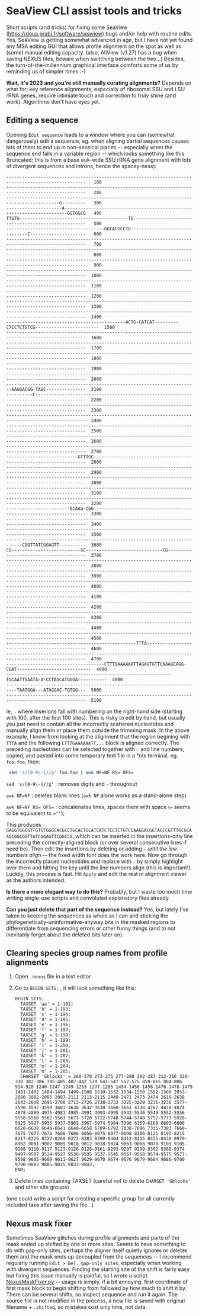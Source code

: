 # SeaView CLI assist tools and tricks

Short scripts (and tricks) for fixing some SeaView (https://doua.prabi.fr/software/seaview) bugs and/or help with routine edits. Yes, SeaView is getting somewhat advanced in age, but I have not yet found any MSA editing GUI that allows profile alignment on the spot as well as (some) manual editing capacity. (also, AliView (v1.27) has a bug when saving NEXUS files, beware when switching between the two...) Besides, the turn-of-the-millennium graphical interface comforts some of us by reminding us of simpler times :-)

**Wait, it's 2023 and you're still manually curating alignments?** Depends on what for; key reference alignments, especially of ribosomal SSU and LSU rRNA genes, require intimiate touch and correction to truly shine (and work). Algorithms don't have eyes yet.



## Editing a sequence

Opening `Edit sequence` leads to a window where you can (somewhat dangerously) edit a sequence, eg. when aligning partial sequences causes bits of them to end up in non-sensical places -- especially when the sequence end falls in a variable region -- which looks something like this (truncated; this is from a base euk-wide SSU rRNA gene alignment with lots of divergent sequences and introns, hence the spacey-ness):

```
----------------------------------------------------------------------------------------------------   100
----------------------------------------------------------------------------------------------------   200
------------------------------------------------------------------------------------------G---------   300
---------------------A-----------------------------------------------------------------------GGTGGCG   400
TTGTG-----------------------------------------TG----------------------------------------------------   500
-------------------------------------GGCACGCCTG-------------------------------C---------------------   600
----------------------------------------------------------------------------------------------------   700
----------------------------------------------------------------------------------------------------   800
----------------------------------------------------------------------------------------------------   900
----------------------------------------------------------------------------------------------------  1000
----------------------------------------------------------------------------------------------------  1100
----------------------------------------------------------------------------------------------------  1200
----------------------------------------------------------------------------------------------------  1300
----------------------------------------------------------------------------------------------------  1400
---------------------------------------------ACTG-CATCAT---------CTCCTCTGTCG------------------------  1500
----------------------------------------------------------------------------------------------------  1600
----------------------------------------------------------------------------------------------------  1700
----------------------------------------------------------------------------------------------------  1800
----------------------------------------------------------------------------------------------------  1900
----------------------------------------------------------------------------------------------------  2000
------------------------------------------------------------------------AAGGACGG-TAGC---------------  2100
----------C-----------------------------------------------------------------------------------------  2200
----------------------------------------------------------------------------------------------------  2300
----------------------------------------------------------------------------------------------------  2400
----------------------------------------------------------------------------------------------------  2500
----------------------------------------------------------------------------------------------------  2600
----------------------------------------------------------------------------------------------------  2700
---------------------------GTTTGC-------------------------------------------------------------------  2800
----------------------------------------------------------------------------------------------------  2900
----------------------------------------------------------------------------------------------------  3000
----------------------------------------------------------------------------------------------------  3100
----------------------------------------------------------------------------------------------------  3200
------------------------GCAAG-CGG-------------------------------------------------------------------  3300
----------------------------------------------------------------------------------------------------  3400
----------------------------------------------------------------------------------------------------  3500
----------------------------------------------------------------------------CGGTTATCGGAGTT----------  3600
CG--------------------------GC-----------------------------CG---------------------------------------  3700
----------------------------------------------------------------------------------------------------  3800
----------------------------------------------------------------------------------------------------  3900
----------------------------------------------------------------------------------------------------  4000
----------------------------------------------------------------------------------------------------  4100
----------------------------------------------------------------------------------------------------  4200
----------------------------------------------------------------------------------------------------  4300
----------------------------------------------------------------------------------------------------  4400
----------------------------------------------------------------------------------------------------  4500
-------------------------------------------------TTTA-----------------------------------------------  4600
----------------------------------------------------------------------------------------------------  4700
-------------------------------------CTTTGAAAAAATTAGAGTGTTCAAAGCAGG-CGAT----------------------------  4800
--------------------------------------------------------------TGCAATTGAATA-A-CCTAGCATGGGA-----------  4900
--------------------------------------------------------------------------TAATGGA---ATAGGAC-TGTGG---  5000
----------------------------------------------------------------------------------------------------  5100
```

Ie, `-` where inserions fall with numbering on the right-hand side (starting with 100, after the first 100 sites). This is risky to edit by hand, but usually you just need to contain all the incorrectly scattered nucleotides and manually align them or place them outside the trimming mask. In the above example, I know from looking at the alignment that the region begining with `TTTA` and the following `CTTTGAAAAAATT...` block is aligned correctly. The preceding nucleotides can be selected together with `-` and line numbers, copied, and pasted into some temporary text file in a \*nix terminal, eg. `foo.foo`, then:

```bash
 sed 's/[0-9\-]//g' foo.foo | awk NF=NF RS= OFS=
```

`sed 's/[0-9\-]//g'` : removes digits and `-` throughout

`awk NF=NF` : deletes blank lines (`awk NF` alone works as a stand-alone step)

`awk NF=NF RS= OFS=` : concatenates lines, spaces them with space (`=` seems to be equivalent to `=""`);  



This produces `GAGGTGGCGTTGTGTGGGCACGCCTGCACTGCATCATCTCCTCTGTCGAAGGACGGTAGCCGTTTGCGCAAGCGGCGGTTATCGGAGTTCGGCCG`, which can be inserted in the insertions-only line preceding the correctly-aligned block (or over several consecutive lines if need be). Then edit the insertions by deleting or adding `-` *until the line numbers align* -- the fixed width font does the work here. Now go through the incorrectly placed nucleotides and replace with `-` by simply highlight over them and hitting the key until the line numbers align (this is important!). Luckily, this process is fast. Hit `Apply` and edit the rest in alignment viewer as the authors intended.



**Is there a more elegant way to do this?** Probably, but I waste too much time writing single-use scripts and convoluted explanatory files already.

**Can you just delete that part of the sequence instead?** Yes, but lately I've taken to keeping the sequences as whole as I can and sticking the phylogenetically-uninformative-anyway bits in the masked regions to differentiate from sequencing errors or other funny things (and to not inevitably forget about the deleted bits later on).



## Clearing species group names from profile alignments

1. Open `.nexus` file in a text editor

2. Go to `BEGIN SETS;` , it will look something like this:
   
   ```
   BEGIN SETS;
     TAXSET 'aa' = 1-192;
     TAXSET 'b' = 1-193;
     TAXSET 'c' = 1-194;
     TAXSET 'd' = 1-195;
     TAXSET 'e' = 1-196;
     TAXSET 'f' = 1-197;
     TAXSET 'g' = 1-198;
     TAXSET 'h' = 1-199;
     TAXSET 'i' = 1-200;
     TAXSET 'j' = 1-201;
     TAXSET 'k' = 1-202;
     TAXSET 'l' = 1-203;
     TAXSET 'm' = 1-204;
     TAXSET 'n' = 1-205; 
     CHARSET 'Gblocks' = 260-270 272-275 277-280 282-287 312-316 326-330 382-386 395-405 407-442 539 541-547 552-575 859-865 884-886 914-920 1240-1247 1249-1253 1277-1285 1454-1456 1458-1476 1478-1479 1481-1482 1484-1494 1499-1508 1510-1532 1534-1550 1552-1566 2053-2080 2082-2085 2087-2111 2113-2115 2449-2471 2473-2474 2619-2638 2643-2648 2695-2700 2713-2726 2728-2733 3225-3229 3231-3236 3577-3590 3592-3598 3601-3630 3632-3638 3660-3661 4738-4767 4870-4874 4878-4889 4975-4981 4985-4991 4993-4995 5543-5546 5549 5552-5556 5558-5560 5562-5563 5671-5720 5722-5740 5744-5748 5752-5773 5920-5925 5927-5935 5937-5965 5967-5974 5984-5996 6159-6168 6603-6608 6628-6638 6640-6641 6648-6658 6789-6792 7038-7046 7335-7383 7668-7675 7677-7678 7680-7686 8056-8075 8077-8098 8106-8121 8197-8215 8217-8225 8227-8269 8272-8283 8390-8404 8412-8415 8425-8430 8979-8982 9001-9002 9009-9010 9012 9018-9024 9063-9068 9070-9103 9105-9108 9110-9117 9123-9126 9128-9161 9293-9297 9299-9302 9368-9374 9497-9507 9524-9527 9530-9535 9537-9545 9557-9568 9574-9575 9577-9598 9605-9609 9611-9627 9629-9670 9674-9676 9679-9684 9686-9700 9790-9803 9805-9825 9833-9843;
   END;
   ```

3. Delete lines containing TAXSET (careful not to delete `CHARSET 'Gblocks'` and other site groups)

(one could write a script for creating a specific group for all currently included taxa after saving the file...)



## Nexus mask fixer

Sometimes SeaView glitches during profile alignments and parts of the mask ended up shifted by one or more sites. Seems to have something to do with gap-only sites, perhaps the aligner itself quietly ignores or deletes them and the mask ends up decoupled from the sequences -- I recommend regularly running `Edit > Del. gap-only sites`, especially when working with divergent sequences. Finding the starting site of the shift is fairly easy but fixing this issue manually is painful, so I wrote a script: [NexusMaskFixer.py](https://github.com/Hemimastix/BioinformaticsNotesPUBLIC/blob/main/Scripts/NexusMaskFixer.py) -- usage is simply, if a bit annoying: first coordinate of first mask block to begin shifting from followed by how much to shift it by. There can be several shifts, so inspect sequence and run it again. The source file is not modified in the process, a new file is saved with original filename + `.shifted`, so mistakes cost only time, not data.




